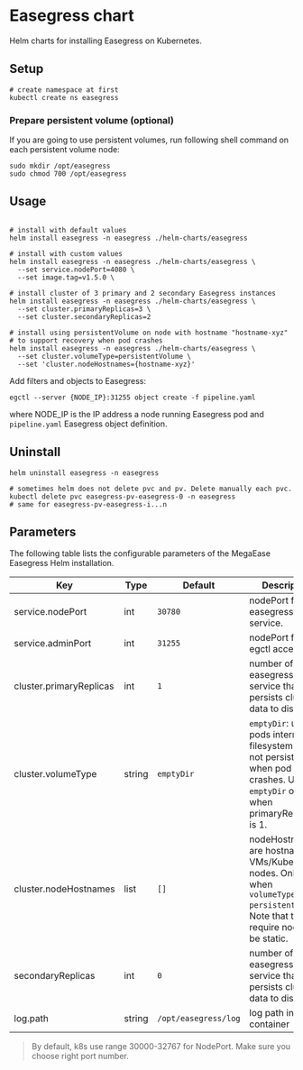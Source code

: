 # Easegress chart

Helm charts for installing Easegress on Kubernetes.

## Setup
```shell
# create namespace at first
kubectl create ns easegress
```

### Prepare persistent volume (optional)

If you are going to use persistent volumes, run following shell command on each persistent volume node:
```shell
sudo mkdir /opt/easegress
sudo chmod 700 /opt/easegress
```

## Usage
```shell

# install with default values
helm install easegress -n easegress ./helm-charts/easegress

# install with custom values
helm install easegress -n easegress ./helm-charts/easegress \
  --set service.nodePort=4080 \
  --set image.tag=v1.5.0 \

# install cluster of 3 primary and 2 secondary Easegress instances
helm install easegress -n easegress ./helm-charts/easegress \
  --set cluster.primaryReplicas=3 \
  --set cluster.secondaryReplicas=2

# install using persistentVolume on node with hostname "hostname-xyz"
# to support recovery when pod crashes
helm install easegress -n easegress ./helm-charts/easegress \
  --set cluster.volumeType=persistentVolume \
  --set 'cluster.nodeHostnames={hostname-xyz}'
```

Add filters and objects to Easegress:

```shell
egctl --server {NODE_IP}:31255 object create -f pipeline.yaml
```
where NODE_IP is the IP address a node running Easegress pod and `pipeline.yaml` Easegress object definition.

## Uninstall

```shell
helm uninstall easegress -n easegress

# sometimes helm does not delete pvc and pv. Delete manually each pvc.
kubectl delete pvc easegress-pv-easegress-0 -n easegress
# same for easegress-pv-easegress-i...n
```

## Parameters

The following table lists the configurable parameters of the MegaEase Easegress Helm installation.

| Key | Type | Default | Description |
|-----|------|---------|-------------|
| service.nodePort | int | `30780` | nodePort for easegress service. |
| service.adminPort | int | `31255` | nodePort for egctl access. |
| cluster.primaryReplicas | int | `1` | number of easegress service that persists cluster data to disk |
| cluster.volumeType | string | `emptyDir` | `emptyDir`: use pods internal filesystem that is not persisted when pod crashes. Use `emptyDir` only when primaryReplicas is 1. | `persistentVolume`, create as many persistenVolumes and persistentVolumeClaims as there are nodeHostnames.
| cluster.nodeHostnames | list | `[]` | nodeHostnames are hostnames of VMs/Kubernetes nodes. Only used when `volumeType: persistentVolume`. Note that this require nodes to be static. |
| secondaryReplicas | int | `0` | number of easegress service that not persists cluster data to disk. |
| log.path | string | `/opt/easegress/log` | log path inside container |

> By default, k8s use range 30000-32767 for NodePort. Make sure you choose right port number.
